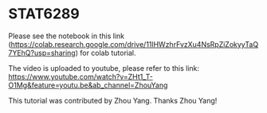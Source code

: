 # STAT6289

Please see the notebook in this link (https://colab.research.google.com/drive/11lHWzhrFvzXu4NsRpZiZokyyTaQ7YEhQ?usp=sharing) for colab tutorial. 

The video is uploaded to youtube, please refer to this link: https://www.youtube.com/watch?v=ZHt1_T-O1Mg&feature=youtu.be&ab_channel=ZhouYang 

This tutorial was contributed by Zhou Yang.  Thanks Zhou Yang! 
